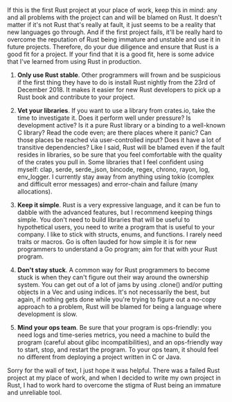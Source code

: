 If this is the first Rust project at your place of work, keep this in mind: any and all problems with the project can and will be blamed on Rust. It doesn't matter if it's not Rust that's really at fault, it just seems to be a reality that new languages go through. And if the first project fails, it'll be really hard to overcome the reputation of Rust being immature and unstable and use it in future projects. Therefore, do your due diligence and ensure that Rust is a good fit for a project. If your find that it is a good fit, here is some advice that I've learned from using Rust in production.

1. **Only use Rust stable**. Other programmers will frown and be suspicious if the first thing they have to do is install Rust nightly from the 23rd of December 2018. It makes it easier for new Rust developers to pick up a Rust book and contribute to your project.

2. **Vet your libraries**. If you want to use a library from crates.io, take the time to investigate it. Does it perform well under pressure? Is development active? Is it a pure Rust library or a binding to a well-known C library? Read the code even; are there places where it panic? Can those places be reached via user-controlled input? Does it have a lot of transitive dependencies? Like I said, Rust will be blamed even if the fault resides in libraries, so be sure that you feel comfortable with the quality of the crates you pull in. Some libraries that I feel confident using myself: clap, serde, serde_json, bincode, regex, chrono, rayon, log, env_logger. I currently stay away from anything using tokio (complex and difficult error messages) and error-chain and failure (many allocations).

3. **Keep it simple**. Rust is a very expressive language, and it can be fun to dabble with the advanced features, but I recommend keeping things simple. You don't need to build libraries that will be useful to hypothetical users, you need to write a program that is useful to your company. I like to stick with structs, enums, and functions. I rarely need traits or macros. Go is often lauded for how simple it is for new programmers to understand a Go program; aim for that with your Rust program.

4. **Don't stay stuck**. A common way for Rust programmers to become stuck is when they can't figure out their way around the ownership system. You can get out of a lot of jams by using .clone() and/or putting objects in a Vec and using indices. It's not necessarily the best, but again, if nothing gets done while you're trying to figure out a no-copy approach to a problem, Rust will be blamed for being a language where development is slow.

5. **Mind your ops team**. Be sure that your program is ops-friendly: you need logs and time-series metrics, you need a machine to build the program (careful about glibc incompatibilities), and an ops-friendly way to start, stop, and restart the program. To your ops team, it should feel no different from deploying a project written in C or Java.

Sorry for the wall of text, I just hope it was helpful. There was a failed Rust project at my place of work, and when I decided to write my own project in Rust, I had to work hard to overcome the stigma of Rust being an immature and unreliable tool.
